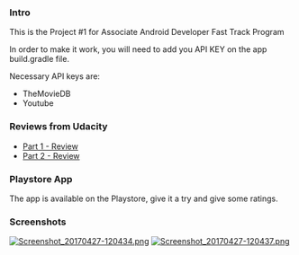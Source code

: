 ### Intro
This is the Project #1 for Associate Android Developer Fast Track Program

In order to make it work, you will need to add you API KEY on the app build.gradle file.

Necessary API keys are:
* TheMovieDB
* Youtube

### Reviews from Udacity 

* [Part 1 - Review](https://review.udacity.com/#!/reviews/368554/shared)
* [Part 2 - Review](https://review.udacity.com/#!/reviews/475305/shared)

### Playstore App
The app is available on the Playstore, give it a try and give some ratings.

### Screenshots
[![Screenshot_20170427-120434.png](https://s12.postimg.org/i9lh37mt9/Screenshot_20170427-120434.png)](https://postimg.org/image/mvhlbk8c9/)
[![Screenshot_20170427-120437.png](https://s3.postimg.org/vm0quiusz/Screenshot_20170427-120437.png)](https://postimg.org/image/hsce5h27j/)


